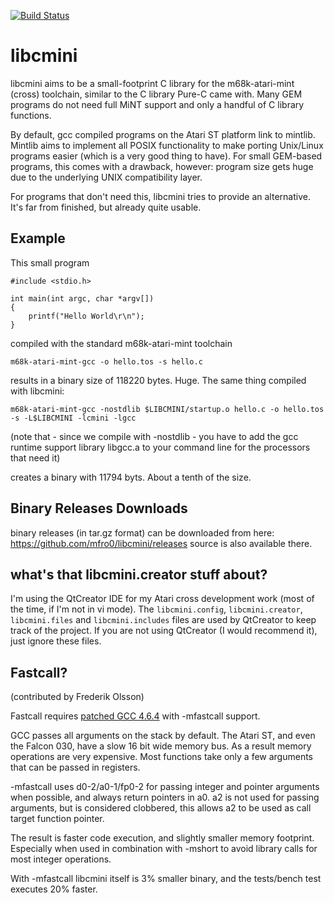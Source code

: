 [![Build Status](https://travis-ci.org/mfro0/libcmini.svg?branch=master)](https://travis-ci.org/mfro0/libcmini)

# libcmini

libcmini aims to be a small-footprint C library for the m68k-atari-mint (cross) toolchain, similar to the C library
Pure-C came with. Many GEM programs do not need full MiNT support and only a handful of C library functions.

By default, gcc compiled programs on the Atari ST platform link to mintlib. Mintlib aims to implement all POSIX
functionality to make porting Unix/Linux programs easier (which is a very good thing to have). For small GEM-based
programs, this comes with a drawback, however: program size gets huge due to the underlying UNIX compatibility layer.

For programs that don't need this, libcmini tries to provide an alternative. It's far from finished, but already quite 
usable.

## Example
This small program

```
#include <stdio.h>

int main(int argc, char *argv[])
{
    printf("Hello World\r\n");
}
```

compiled with the standard m68k-atari-mint toolchain 

```
m68k-atari-mint-gcc -o hello.tos -s hello.c 
```

results in a binary size of 118220 bytes. Huge. The same thing compiled with libcmini:

```
m68k-atari-mint-gcc -nostdlib $LIBCMINI/startup.o hello.c -o hello.tos -s -L$LIBCMINI -lcmini -lgcc
```
(note that - since we compile with -nostdlib - you have to add the gcc runtime support library libgcc.a to your command line for the processors that need it)

creates a binary with 11794 byts. About a tenth of the size.

## Binary Releases Downloads

binary releases (in tar.gz format) can be downloaded from here: https://github.com/mfro0/libcmini/releases
source is also available there.

## what's that libcmini.creator stuff about?

I'm using the QtCreator IDE for my Atari cross development work (most of the time, if I'm not in vi mode). The `libcmini.config`, `libcmini.creator`, `libcmini.files` and `libcmini.includes` files are used by QtCreator to keep track of the project.
If you are not using QtCreator (I would recommend it), just ignore these files.

## Fastcall?
(contributed by Frederik Olsson)

Fastcall requires [patched GCC 4.6.4](https://github.com/PeyloW/gcc-4.6.4) with -mfastcall support.

GCC passes all arguments on the stack by default. The Atari ST, and even the Falcon 030, have a slow 16 bit wide memory bus.
As a result memory operations are very expensive. Most functions take only a few arguments that can be passed in registers.

-mfastcall uses d0-2/a0-1/fp0-2 for passing integer and pointer arguments when possible, and always return pointers in a0.
a2 is not used for passing arguments, but is considered clobbered, this allows a2 to be used as call target function pointer.

The result is faster code execution, and slightly smaller memory footprint. Especially when used in combination with -mshort to 
avoid library calls for most integer operations.

With -mfastcall libcmini itself is 3% smaller binary, and the tests/bench test executes 20% faster. 
